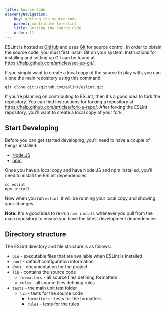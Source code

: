 ```yaml
---
title: Source Code
eleventyNavigation:
    key: getting the source code
    parent: contribute to eslint
    title: Getting the Source Code
    order: 11
---
```


ESLint is hosted at [GitHub](https://github.com/eslint/eslint) and uses [Git](https://git-scm.com/) for source control. In order to obtain the source code, you must first install Git on your system. Instructions for installing and setting up Git can be found at <https://help.github.com/articles/set-up-git/>.

If you simply want to create a local copy of the source to play with, you can clone the main repository using this command:

```shell
git clone git://github.com/eslint/eslint.git
```

If you're planning on contributing to ESLint, then it's a good idea to fork the repository. You can find instructions for forking a repository at <https://help.github.com/articles/fork-a-repo/>. After forking the ESLint repository, you'll want to create a local copy of your fork.

## Start Developing

Before you can get started developing, you'll need to have a couple of things installed:

* [Node.JS](https://nodejs.org)
* [npm](https://www.npmjs.com/)

Once you have a local copy and have Node.JS and npm installed, you'll need to install the ESLint dependencies:

```shell
cd eslint
npm install
```

Now when you run `eslint`, it will be running your local copy and showing your changes.

**Note:** It's a good idea to re-run `npm install` whenever you pull from the main repository to ensure you have the latest development dependencies.

## Directory structure

The ESLint directory and file structure is as follows:

* `bin` - executable files that are available when ESLint is installed
* `conf` - default configuration information
* `docs` - documentation for the project
* `lib` - contains the source code
    * `formatters` - all source files defining formatters
    * `rules` - all source files defining rules
* `tests` - the main unit test folder
    * `lib` - tests for the source code
        * `formatters` - tests for the formatters
        * `rules` - tests for the rules
